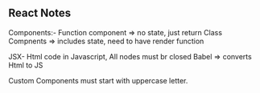 ## React Notes

Components:- 
  Function component => no state, just return
  Class Compnents => includes state, need to have render function

JSX- Html code in Javascript, All nodes must br closed
Babel => converts Html to JS

Custom Components must start with uppercase letter.